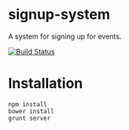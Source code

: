 signup-system
=============
A system for signing up for events.    

[![Build Status](https://travis-ci.org/claydiffrient/signup-system.png?branch=master)](https://travis-ci.org/claydiffrient/signup-system)


Installation
=============
    npm install
    bower install
    grunt server
